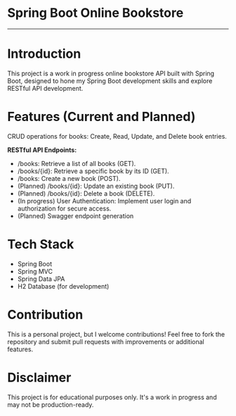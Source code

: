 # Spring Boot Online Bookstore

<hr>

# Introduction

This project is a work in progress online bookstore API built with Spring Boot, designed to hone my Spring Boot development skills and explore RESTful API development.

# Features (Current and Planned)

CRUD operations for books: Create, Read, Update, and Delete book entries.

**RESTful API Endpoints:**

- /books: Retrieve a list of all books (GET).
- /books/{id}: Retrieve a specific book by its ID (GET).
- /books: Create a new book (POST).
- (Planned) /books/{id}: Update an existing book (PUT).
- (Planned) /books/{id}: Delete a book (DELETE).
- (In progress) User Authentication: Implement user login and authorization for secure access.
- (Planned) Swagger endpoint generation

# Tech Stack

- Spring Boot
- Spring MVC
- Spring Data JPA
- H2 Database (for development)

# Contribution

This is a personal project, but I welcome contributions!
Feel free to fork the repository and submit pull requests with improvements or additional features.

# Disclaimer

This project is for educational purposes only. It's a work in progress and may not be production-ready.
